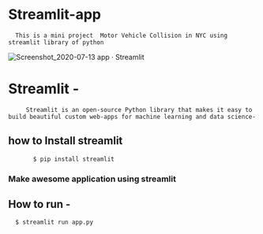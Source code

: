 # Streamlit-app
      This is a mini project  Motor Vehicle Collision in NYC using streamlit library of python 
      
![Screenshot_2020-07-13 app · Streamlit](https://user-images.githubusercontent.com/36238748/87309331-13d93b00-c53a-11ea-97b9-af0c7071ef32.png)

      
      
      
      
      
      
      
      
  # Streamlit - 
         Streamlit is an open-source Python library that makes it easy to build beautiful custom web-apps for machine learning and data science-
         
   ## how to Install streamlit 
          
           $ pip install streamlit
           
   ### Make awesome application using streamlit 
   ## How to run -
      
      $ streamlit run app.py
     
